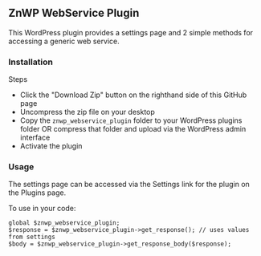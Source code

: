 ## ZnWP WebService Plugin

This WordPress plugin provides a settings page and 2 simple methods for accessing a generic web service.

### Installation
Steps
  - Click the "Download Zip" button on the righthand side of this GitHub page
  - Uncompress the zip file on your desktop
  - Copy the `znwp_webservice_plugin` folder to your WordPress plugins folder
    OR compress that folder and upload via the WordPress admin interface
  - Activate the plugin

### Usage
The settings page can be accessed via the Settings link for the plugin on the Plugins page.

To use in your code:
```
global $znwp_webservice_plugin;
$response = $znwp_webservice_plugin->get_response(); // uses values from settings
$body = $znwp_webservice_plugin->get_response_body($response);
```
